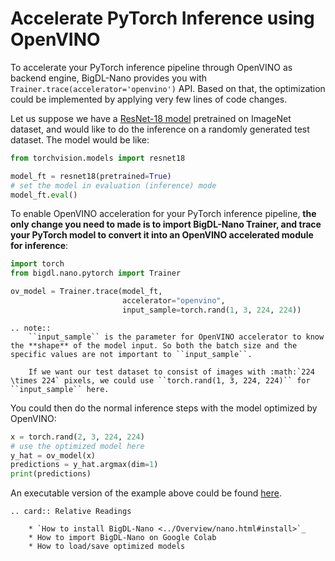 # Accelerate PyTorch Inference using OpenVINO

To accelerate your PyTorch inference pipeline through OpenVINO as backend engine, BigDL-Nano provides you with `Trainer.trace(accelerator='openvino')` API. Based on that, the optimization could be implemented by applying very few lines of code changes.

Let us suppose we have a [ResNet-18 model](https://pytorch.org/vision/main/models/generated/torchvision.models.resnet18.html) pretrained on ImageNet dataset, and would like to do the inference on a randomly generated test dataset. The model would be like: 

```python
from torchvision.models import resnet18

model_ft = resnet18(pretrained=True)
# set the model in evaluation (inference) mode
model_ft.eval()
```

To enable OpenVINO acceleration for your PyTorch inference pipeline, **the only change you need to made is to import BigDL-Nano Trainer, and trace your PyTorch model to convert it into an OpenVINO accelerated module for inference**:
```python
import torch
from bigdl.nano.pytorch import Trainer

ov_model = Trainer.trace(model_ft,
                         accelerator="openvino",
                         input_sample=torch.rand(1, 3, 224, 224))
```
```eval_rst
.. note::
    ``input_sample`` is the parameter for OpenVINO accelerator to know the **shape** of the model input. So both the batch size and the specific values are not important to ``input_sample``. 
    
    If we want our test dataset to consist of images with :math:`224 \times 224` pixels, we could use ``torch.rand(1, 3, 224, 224)`` for ``input_sample`` here.
```

You could then do the normal inference steps with the model optimized by OpenVINO:

```python
x = torch.rand(2, 3, 224, 224)
# use the optimized model here
y_hat = ov_model(x)
predictions = y_hat.argmax(dim=1)
print(predictions)
```

An executable version of the example above could be found [here](https://github.com/intel-analytics/BigDL/blob/main/python/nano/tutorial/inference/pytorch/pytorch_inference_openvino.py).

```eval_rst
.. card:: Relative Readings

    * `How to install BigDL-Nano <../Overview/nano.html#install>`_
    * How to import BigDL-Nano on Google Colab
    * How to load/save optimized models
```